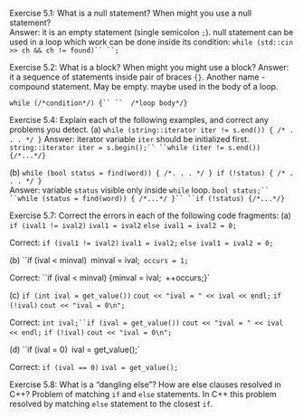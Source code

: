 Exercise 5.1: What is a null statement? When might you use a null
statement?  
Answer: it is an empty statement (single semicolon `;`). null statement can be used in a loop which work can be done inside its condition:
`while (std::cin >> ch && ch != found)``
	``;`

Exercise 5.2: What is a block? When might you might use a block?
Answer: it a sequence of statements inside pair of braces `{}`. Another name - compound statement. May be empty. maybe used in the body of a loop.

`while (/*condition*/) {``
``	/*loop body*/}`

Exercise 5.4: Explain each of the following examples, and correct any
problems you detect.
(a) `while (string::iterator iter != s.end()) { /* . . . */ }`
Answer: iterator variable `iter` should be initialized first.
`string::iterator iter = s.begin();``
``while (iter != s.end()) {/*...*/}`

(b) `while (bool status = find(word)) { /*. . . */ }
if (!status) { /* . . . */ }`  
Answer: variable `status` visible only inside `while` loop.
`bool status;``
``while (status = find(word)) { /*...*/ }``
``if (!status) {/*...*/}`

Exercise 5.7: Correct the errors in each of the following code fragments:
(a) `if (ival1 != ival2)`
`ival1 = ival2`
`else ival1 = ival2 = 0;`

Correct: `if (ival1 != ival2)`
`ival1 = ival2;`
`else ival1 = ival2 = 0;`

(b) ``if (ival < minval)`
`minval = ival;`
occurs = 1;`  

Correct: ``if (ival < minval) {minval = ival;`
`++occurs;}`

(c) `if (int ival = get_value())`
`cout << "ival = " << ival << endl;`
`if (!ival)`
`cout << "ival = 0\n";`

Correct: `int ival;``if (ival = get_value())`
`cout << "ival = " << ival << endl;`
`if (!ival)`
`cout << "ival = 0\n";`

(d) ``if (ival = 0)`
`ival = get_value();` 

Correct: `if (ival == 0)`
``ival = get_value();``

Exercise 5.8: What is a “dangling else”? How are else clauses resolved in C++?
Problem of matching `if` and `else` statements. In C++ this problem resolved by matching `else` statement to the closest `if`.

